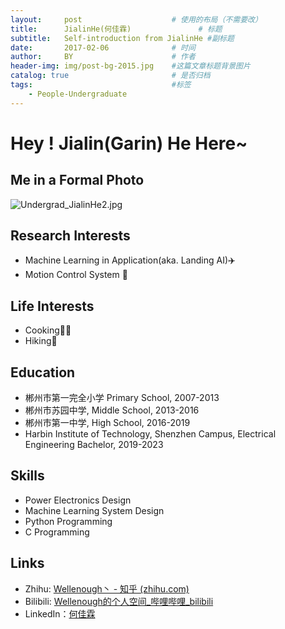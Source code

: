 ```yaml
---
layout:     post   				    # 使用的布局（不需要改）
title:      JialinHe(何佳霖)  				# 标题 
subtitle:   Self-introduction from JialinHe #副标题
date:       2017-02-06 				# 时间
author:     BY 						# 作者
header-img: img/post-bg-2015.jpg 	#这篇文章标题背景图片
catalog: true 						# 是否归档
tags:								#标签
    - People-Undergraduate
---
```


# Hey ! Jialin(Garin) He Here~

## Me in a Formal Photo

![Undergrad_JialinHe2.jpg](https://github.com/Plusero/Plusero.github.io/blob/master/img/Undergrad_JialinHe2.jpg?raw=true)

## Research Interests

+ Machine Learning in Application(aka. Landing AI):airplane:
+ Motion Control System :electric_plug:

## Life Interests

+ Cooking:man_cook:
+ Hiking:runner:

## Education

+ 郴州市第一完全小学 Primary School, 2007-2013
+ 郴州市苏园中学, Middle School, 2013-2016
+ 郴州市第一中学, High School, 2016-2019
+ Harbin Institute of Technology, Shenzhen Campus, Electrical Engineering Bachelor, 2019-2023

## Skills

+ Power Electronics Design
+ Machine Learning System Design
+ Python Programming
+ C Programming

## Links

+ Zhihu: [Wellenough丶 - 知乎 (zhihu.com)](https://www.zhihu.com/people/jan-air-83)
+ Bilibili: [Wellenough的个人空间_哔哩哔哩_bilibili](https://space.bilibili.com/33557305)
+ LinkedIn：[何佳霖](https://www.linkedin.com/in/佳霖-何-62033b19a/)
